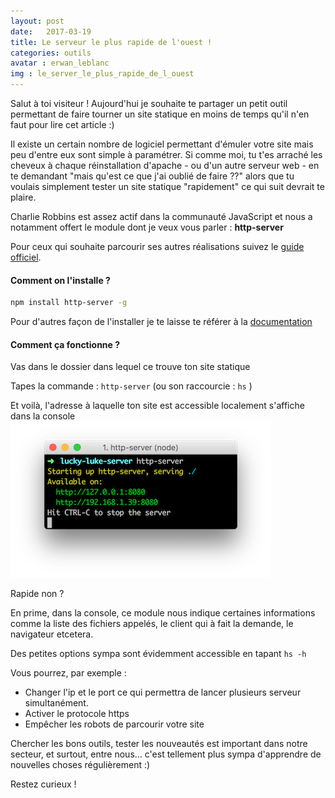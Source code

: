 ```yaml
---
layout: post
date:   2017-03-19
title: Le serveur le plus rapide de l'ouest !
categories: outils
avatar : erwan_leblanc
img : le_server_le_plus_rapide_de_l_ouest
---
```


Salut à toi visiteur !
Aujourd'hui je souhaite te partager un petit outil permettant de faire tourner un site statique en moins de temps qu'il n'en faut pour lire cet article :)

Il existe un certain nombre de logiciel permettant d'émuler votre site mais peu d'entre eux sont simple à paramétrer. Si comme moi, tu t'es arraché les cheveux à chaque réinstallation d'apache - ou d'un autre serveur web - en te demandant "mais qu'est ce que j'ai oublié de faire ??" alors que tu voulais simplement tester un site statique "rapidement" ce qui suit devrait te plaire.

Charlie Robbins est assez actif dans la communauté JavaScript et nous a notamment offert le module dont je veux vous parler : **http-server**

Pour ceux qui souhaite parcourir ses autres réalisations suivez le [guide officiel](https://www.npmjs.com/~indexzero).



#### Comment on l'installe ?

```bash
npm install http-server -g
```

Pour d'autres façon de l'installer je te laisse te référer à la [documentation](https://github.com/indexzero/http-server)



#### Comment ça fonctionne ?

Vas dans le dossier dans lequel ce trouve ton site statique

Tapes la commande : `http-server`    (ou son raccourcie : `hs` )

Et voilà, l'adresse à laquelle ton site est accessible localement s'affiche dans la console
![Apperçu de l'exécution du lancement du serveur](/img/articles/le_server_le_plus_rapide_de_l_ouest.png)

Rapide non ?

En prime, dans la console, ce module nous indique certaines informations comme la liste des fichiers appelés, le client qui à fait la demande, le navigateur etcetera.

Des petites options sympa sont évidemment accessible en tapant `hs -h`

Vous pourrez, par exemple :


* Changer l'ip et le port ce qui permettra de lancer plusieurs serveur simultanément.
* Activer le protocole https
* Empêcher les robots de parcourir votre site


Chercher les bons outils, tester les nouveautés est important dans notre secteur, et surtout, entre nous... c'est tellement plus sympa d'apprendre de nouvelles choses régulièrement :)

Restez curieux !
